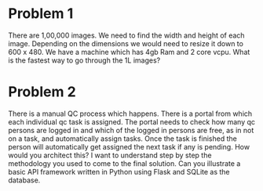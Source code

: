 # Problem 1
There are 1,00,000 images. We need to find the width and height of each image. Depending on the dimensions we would need to resize it down to 600 x 480. We have a machine which has 4gb Ram and 2 core vcpu. What is the fastest way to go through the 1L images?

# Problem 2
There is a manual QC process which happens. There is a portal from which each individual qc task is assigned. The portal needs to check how many qc persons are logged in and which of the logged in persons are free, as in not on a task, and automatically assign tasks. Once the task is finished the person will automatically get assigned the next task if any is pending. How would you architect this? I want to understand step by step the methodology you used to come to the final solution. Can you illustrate a basic API framework written in Python using Flask and SQLite as the database.